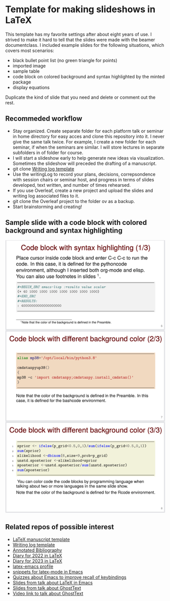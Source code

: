# Template for making slideshows in LaTeX

This template has my favorite settings after about eight years of use.
I strived to make it hard to tell that the slides were made with the beamer documentclass.
I included example slides for the following situations, which covers most scenarios:

- black bullet point list (no green triangle for points)
- imported image
- sample table
- code block on colored background and syntax highlighted by the minted package
- display equations

Duplicate the kind of slide that you need and delete or comment out the rest.

## Recommeded workflow

- Stay organized. Create separate folder for each platform talk or seminar in home directory for easy acces and clone this repository into it. I never give the same talk twice. For example, I create a new folder for each seminar, if when the seminars are similar. I will store lectures in separate subfolders in of folder for course.
- I will start a slideshow early to help generate new ideas via visualization. Sometimes the slideshow will preceded the drafting of a manuscript.
- git clone [Writing log template](https://github.com/MooersLab/writingLogTemplate)
- Use the writingLog to record your plans, decisions, correpsondence with session chairs or seminar host, and progress in terms of slides developed, text written, and number of times rehearsed.
- If you use Overleaf, create a new project and upload the slides and writing log associated files to it.
- git clone the Overleaf project to the folder ov as a backup.
- Start brainstorming and creating!

## Sample slide with a code block with colored background and syntax highlighting

<p align="center"><img src="polyglot.png" max-width: 25%; height: auto;></p>

## Related repos of possible interest

- [LaTeX manuscript template](https://github.com/MooersLab/manuscriptInLaTeX)
- [Writing log template](https://github.com/MooersLab/writingLogTemplate)
- [Annotated Bibliography](https://github.com/MooersLab/annotatedBibliography)
- [Diary for 2022 in LaTeX](https://github.com/MooersLab/diary2022inLaTeX)
- [Diary for 2023 in LaTeX](https://github.com/MooersLab/diary2023inLaTeX)
- [latex-emacs profile](https://github.com/MooersLab/latex-emacs)
- [snippets for latex-mode in Emacs](https://github.com/MooersLab/snippet-latex-mode)
- [Quizzes about Emacs to improve recall of keybindings](https://github.com/MooersLab/qemacs)
- [Slides from talk about LaTeX in Emacs](https://github.com/MooersLab/BerlinEmacsAugust2022)
- [Slides from talk about GhostText](https://github.com/MooersLab/DSW22ghosttext)
- [Video link to talk about GhostText](https://mediasite.ouhsc.edu/Mediasite/Channel/python/watch/4da0872f028c4255ae12935655e911321d)
